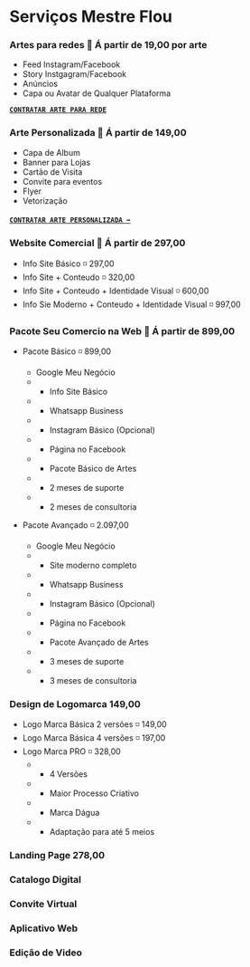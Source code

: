 # Serviços Mestre Flou

### Artes para redes 🔸 Á partir de 19,00 por arte
- Feed Instagram/Facebook
- Story Instgagram/Facebook
- Anúncios
- Capa ou Avatar de Qualquer Plataforma

**[`CONTRATAR ARTE PARA REDE`](https://wa.me/?text=Ol%C3%A1%20Flou%2C%20gostaria%20de%20saber%20mais%20sobre%20seus%20servi%C3%A7os%20de%20ARTES%20PARA%20REDES.%0A%20%0A)**


### Arte Personalizada 🔸 Á partir de 149,00
- Capa de Album
- Banner para Lojas
- Cartão de Visita
- Convite para eventos
- Flyer
- Vetorização

#### [`CONTRATAR ARTE PERSONALIZADA ➡️`](https://wa.me/?text=Ol%C3%A1%20Flou%2C%20gostaria%20de%20saber%20mais%20sobre%20seus%20servi%C3%A7os%20de%20ARTES%20PERSONALIZADAS.%0A%20)



### Website Comercial 🔸 Á partir de 297,00
- Info Site Básico ◽ 297,00
- Info Site + Conteudo ◽ 320,00
- Info Site + Conteudo + Identidade Visual ◽ 600,00
- Info Sie Moderno + Conteudo + Identidade Visual ◽ 997,00


### Pacote Seu Comercio na Web 🔸 Á partir de 899,00
- Pacote Básico ◽ 899,00
    -  Google Meu Negócio
    - + Info Site Básico
    - + Whatsapp Business
    - + Instagram Básico (Opcional)
    - + Página no Facebook
    - + Pacote Básico de Artes
    - + 2 meses de suporte
    - + 2 meses de consultoria


- Pacote Avançado ◽  2.097,00 
    - Google Meu Negócio
    - + Site moderno completo
    - + Whatsapp Business
    - + Instagram Básico (Opcional)
    - + Página no Facebook
    - + Pacote Avançado de Artes
    - + 3 meses de suporte
    - + 3 meses de consultoria


### Design de Logomarca 149,00
- Logo Marca Básica 2 versões ◽ 149,00
- Logo Marca Básica 4 versões ◽ 197,00
- Logo Marca PRO   ◽    328,00
    - + 4 Versões
    - + Maior Processo Criativo
    - + Marca Dágua
    - + Adaptação para até 5 meios


### Landing Page 278,00

### Catalogo Digital

### Convite Virtual

### Aplicativo Web

### Edição de Video
